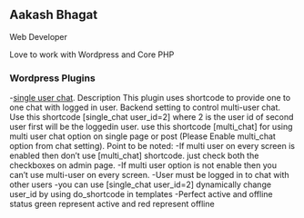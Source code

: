 ## Aakash Bhagat

Web Developer

Love to work with Wordpress and Core PHP


### Wordpress Plugins

-[single user chat](https://wordpress.org/plugins/single-user-chat/).
 Description
 This plugin uses shortcode to provide one to one chat with logged in user.
 Backend setting to control multi-user chat.
 Use this shortcode [single_chat user_id=2] where 2 is the user id of second user first will be the loggedin user.
 use this shortcode [multi_chat] for using multi user chat option on single page or post (Please Enable multi_chat option from chat setting).
 Point to be noted:
  -If multi user on every screen is enabled then don’t use [multi_chat] shortcode. just check both the checkboxes on admin    page.
  -If multi user option is not enable then you can’t use multi-user on every screen.
  -User must be logged in to chat with other users
  -you can use [single_chat user_id=2] dynamically change user_id by using do_shortcode in templates
  -Perfect active and offline status green represent active and red represent offline

